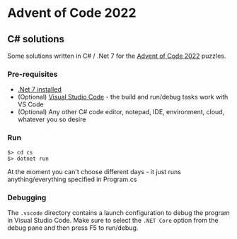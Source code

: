 # Advent of Code 2022

## C# solutions

Some solutions written in C# / .Net 7 for the [Advent of Code 2022](https://adventofcode.com/2022) puzzles.

### Pre-requisites

* [.Net 7 installed](https://dotnet.microsoft.com/download/dotnet/7.0)
* (Optional) [Visual Studio Code](https://code.visualstudio.com/) - the build and run/debug tasks work with VS Code
* (Optional) Any other C# code editor, notepad, IDE, environment, cloud, whatever you so desire

### Run

```
$> cd cs
$> dotnet run
```

At the moment you can't choose different days - it just runs anything/everything specified in Program.cs

### Debugging

The `.vscode` directory contains a launch configuration to debug the program in Visual Studio Code. Make sure to select the `.NET Core` option from the debug pane and then press F5 to run/debug.
